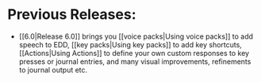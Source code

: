 # Previous Releases:

* [[6.0|Release 6.0]] brings you [[voice packs|Using voice packs]] to add speech to EDD, [[key packs|Using key packs]] to add key shortcuts, [[Actions|Using Actions]] to define your own custom responses to key presses or journal entries, and many visual improvements, refinements to journal output etc.

